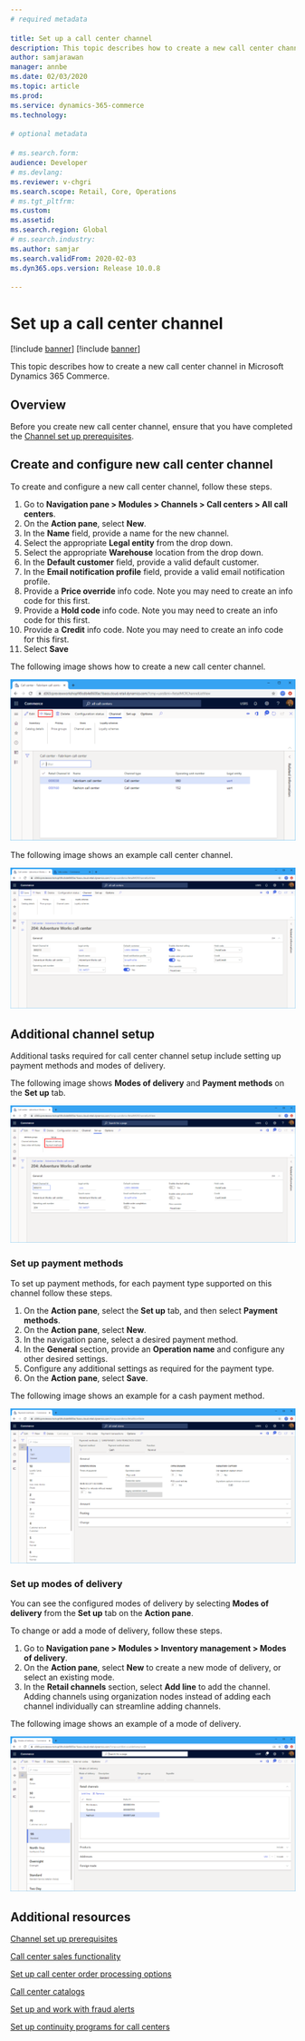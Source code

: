 ```yaml
---
# required metadata

title: Set up a call center channel
description: This topic describes how to create a new call center channel in Microsoft Dynamics 365 Commerce.
author: samjarawan
manager: annbe
ms.date: 02/03/2020
ms.topic: article
ms.prod: 
ms.service: dynamics-365-commerce
ms.technology: 

# optional metadata

# ms.search.form: 
audience: Developer
# ms.devlang: 
ms.reviewer: v-chgri
ms.search.scope: Retail, Core, Operations
# ms.tgt_pltfrm: 
ms.custom: 
ms.assetid: 
ms.search.region: Global
# ms.search.industry: 
ms.author: samjar
ms.search.validFrom: 2020-02-03
ms.dyn365.ops.version: Release 10.0.8

---
```

# Set up a call center channel

[!include [banner](../includes/preview-banner.md)]
[!include [banner](../includes/banner.md)]

This topic describes how to create a new call center channel in Microsoft Dynamics 365 Commerce.

## Overview

Before you create new call center channel, ensure that you have completed the [Channel set up prerequisites](channels-prerequisites.md).

## Create and configure new call center channel

To create and configure a new call center channel, follow these steps.

1. Go to **Navigation pane \> Modules \> Channels \> Call centers \> All call centers**.
1. On the **Action pane**, select **New**.
1. In the **Name** field, provide a name for the new channel.
1. Select the appropriate **Legal entity** from the drop down.
1. Select the appropriate **Warehouse** location from the drop down.
1. In the **Default customer** field, provide a valid default customer.
1. In the **Email notification profile** field, provide a valid email notification profile.
1. Provide a **Price override** info code.  Note you may need to create an info code for this first.
1. Provide a **Hold code** info code.  Note you may need to create an info code for this first.
1. Provide a **Credit** info code.  Note you may need to create an info code for this first.
1. Select **Save**

The following image shows how to create a new call center channel.

![New call center channel](media/channel-setup-callcenter-1.png)

The following image shows an example call center channel.

![Example call center channel](media/channel-setup-callcenter-2.png)

## Additional channel setup

Additional tasks required for call center channel setup include setting up payment methods and modes of delivery.

The following image shows **Modes of delivery** and **Payment methods** on the **Set up** tab.

![Additional channel setup actions](media/channel-setup-callcenter-3.png)

### Set up payment methods

To set up payment methods, for each payment type supported on this channel follow these steps.

1. On the **Action pane**, select the **Set up** tab, and then select **Payment methods**.
1. On the **Action pane**, select **New**.
1. In the navigation pane, select a desired payment method.
1. In the **General** section, provide an **Operation name** and configure any other desired settings.
1. Configure any additional settings as required for the payment type.
1. On the **Action pane**, select **Save**.

The following image shows an example for a cash payment method.

![Example payment methods](media/channel-setup-retail-5.png)

### Set up modes of delivery

You can see the configured modes of delivery by selecting **Modes of delivery** from the **Set up** tab on the **Action pane**.  

To change or add a mode of delivery, follow these steps.

1. Go to **Navigation pane \> Modules \> Inventory management \> Modes of delivery**.
1. On the **Action pane**, select **New** to create a new mode of delivery, or select an existing mode.
1. In the **Retail channels** section, select **Add line** to add the channel. Adding channels using organization nodes instead of adding each channel individually can streamline adding channels.

The following image shows an example of a mode of delivery.

![Set up modes of delivery](media/channel-setup-retail-7.png)

## Additional resources

[Channel set up prerequisites](channels-prerequisites.md)

[Call center sales functionality](../retail/call-center-functionality.md?toc=/dynamics365/commerce/toc.json)

[Set up call center order processing options](../retail/set-up-order-processing-options.md?toc=/dynamics365/commerce/toc.json)

[Call center catalogs](../retail/call-center-catalogs.md?toc=/dynamics365/commerce/toc.json)

[Set up and work with fraud alerts](../retail/set-up-fraud-alerts.md?toc=/dynamics365/commerce/toc.json)

[Set up continuity programs for call centers](../retail/set-up-continuity-program.md?toc=/dynamics365/commerce/toc.json)
